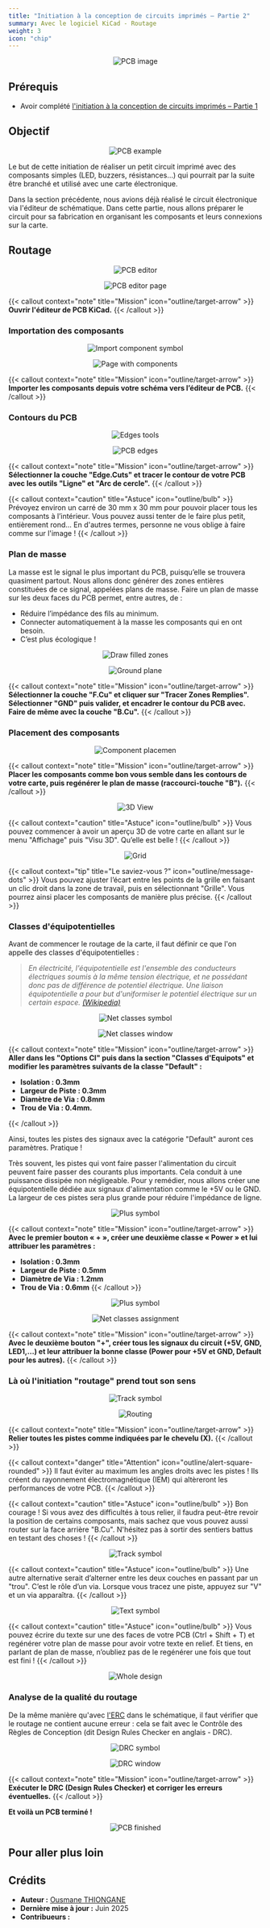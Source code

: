 ```yaml
---
title: "Initiation à la conception de circuits imprimés – Partie 2"
summary: Avec le logiciel KiCad - Routage
weight: 3
icon: "chip"
---
```


<p align="center">
    <img src="/chroma/images/pcb.png" alt="PCB image" class="w-full h-auto" />
</p>

## Prérequis

* Avoir complété [l'initiation à la conception de circuits imprimés – Partie 1]()

## Objectif

<p align="center">
    <img src="/chroma/images/schematic1.png" alt="PCB example" class="w-full h-auto" />
</p>

Le but de cette initiation de réaliser un petit circuit imprimé avec des composants simples (LED, buzzers, résistances…) qui pourrait par la suite être branché et utilisé avec une carte électronique.

Dans la section précédente, nous avions déjà réalisé le circuit électronique via l'éditeur de schématique. Dans cette partie, nous allons préparer le circuit pour sa fabrication en organisant les composants et leurs connexions sur la carte.

## Routage

<p align="center">
    <img src="/chroma/images/routing1.jpg" alt="PCB editor" class="w-full h-auto" />
</p>

<p align="center">
    <img src="/chroma/images/routing2.jpg" alt="PCB editor page" class="w-full h-auto" />
</p>

{{< callout context="note" title="Mission" icon="outline/target-arrow" >}}
**Ouvrir l'éditeur de PCB KiCad.**
{{< /callout >}}

### Importation des composants

<p align="center">
    <img src="/chroma/images/routing3.jpg" alt="Import component symbol" class="w-full h-auto" />
</p>

<p align="center">
    <img src="/chroma/images/routing4.jpg" alt="Page with components" class="w-full h-auto" />
</p>

{{< callout context="note" title="Mission" icon="outline/target-arrow" >}}
**Importer les composants depuis votre schéma vers l’éditeur de PCB.**
{{< /callout >}}

### Contours du PCB

<p align="center">
    <img src="/chroma/images/routing5.jpg" alt="Edges tools" class="w-full h-auto" />
</p>

<p align="center">
    <img src="/chroma/images/routing6.jpg" alt="PCB edges" class="w-full h-auto" />
</p>

{{< callout context="note" title="Mission" icon="outline/target-arrow" >}}
**Sélectionner la couche "Edge.Cuts" et tracer le contour de votre PCB avec les outils "Ligne" et "Arc de cercle".**
{{< /callout >}}

{{< callout context="caution" title="Astuce" icon="outline/bulb" >}}
Prévoyez environ un carré de 30 mm x 30 mm pour pouvoir placer tous les composants à l’intérieur. Vous pouvez aussi tenter de le faire plus petit, entièrement rond... En d'autres termes, personne ne vous oblige à faire comme sur l'image !
{{< /callout >}}

### Plan de masse

La masse est le signal le plus important du PCB, puisqu’elle se trouvera quasiment partout. Nous allons donc générer des zones entières constituées de ce signal, appelées plans de masse. Faire un plan de masse sur les deux faces du PCB permet, entre autres, de :

* Réduire l’impédance des fils au minimum.
* Connecter automatiquement à la masse les composants qui en ont besoin.
* C’est plus écologique !

<p align="center">
    <img src="/chroma/images/routing7.jpg" alt="Draw filled zones" class="w-full h-auto" />
</p>

<p align="center">
    <img src="/chroma/images/routing8.jpg" alt="Ground plane" class="w-full h-auto" />
</p>

{{< callout context="note" title="Mission" icon="outline/target-arrow" >}}
**Sélectionner la couche "F.Cu" et cliquer sur "Tracer Zones Remplies". Sélectionner "GND" puis valider, et encadrer le contour du PCB avec. Faire de même avec la couche "B.Cu".**
{{< /callout >}}

### Placement des composants

<p align="center">
    <img src="/chroma/images/routing9.jpg" alt="Component placemen" class="w-full h-auto" />
</p>

{{< callout context="note" title="Mission" icon="outline/target-arrow" >}}
**Placer les composants comme bon vous semble dans les contours de votre carte, puis regénérer le plan de masse (raccourci-touche "B").**
{{< /callout >}}

<p align="center">
    <img src="/chroma/images/routing10.jpg" alt="3D View" class="w-full h-auto" />
</p>

{{< callout context="caution" title="Astuce" icon="outline/bulb" >}}
Vous pouvez commencer à avoir un aperçu 3D de votre carte en allant sur le menu "Affichage" puis "Visu 3D". Qu’elle est belle !
{{< /callout >}}

<p align="center">
    <img src="/chroma/images/routing11_fr.png" alt="Grid" class="w-full h-auto" />
</p>

{{< callout context="tip" title="Le saviez-vous ?" icon="outline/message-dots" >}}
Vous pouvez ajuster l’écart entre les points de la grille en faisant un clic droit dans la zone de travail, puis en sélectionnant "Grille". Vous pourrez ainsi placer les composants de manière plus précise.
{{< /callout >}}

### Classes d'équipotentielles

Avant de commencer le routage de la carte, il faut définir ce que l'on appelle des classes d'équipotentielles :

> _En électricité, l'équipotentielle est l'ensemble des conducteurs électriques soumis à la même tension électrique, et ne possédant donc pas de différence de potentiel électrique. Une liaison équipotentielle a pour but d'uniformiser le potentiel électrique sur un certain espace. [(Wikipedia)](https://fr.wikipedia.org/wiki/%C3%89quipotentielle#%C3%89lectricit%C3%A9)_

<p align="center">
    <img src="/chroma/images/routing12.jpg" alt="Net classes symbol" class="w-full h-auto" />
</p>

<p align="center">
    <img src="/chroma/images/routing13_fr.png" alt="Net classes window" class="w-full h-auto" />
</p>

{{< callout context="note" title="Mission" icon="outline/target-arrow" >}}
**Aller dans les "Options CI" puis dans la section "Classes d'Equipots" et modifier les paramètres suivants de la classe "Default" :**

* **Isolation : 0.3mm**
* **Largeur de Piste : 0.3mm**
* **Diamètre de Via : 0.8mm**
* **Trou de Via : 0.4mm.**

{{< /callout >}}

Ainsi, toutes les pistes des signaux avec la catégorie "Default" auront ces paramètres. Pratique !

Très souvent, les pistes qui vont faire passer l'alimentation du circuit peuvent faire passer des courants plus importants. Cela conduit à une puissance dissipée non négligeable. Pour y remédier, nous allons créer une équipotentielle dédiée aux signaux d'alimentation comme le +5V ou le GND. La largeur de ces pistes sera plus grande pour réduire l'impédance de ligne.

<p align="center">
    <img src="/chroma/images/routing14.jpg" alt="Plus symbol" class="w-full h-auto" />
</p>

{{< callout context="note" title="Mission" icon="outline/target-arrow" >}}
**Avec le premier bouton « + », créer une deuxième classe « Power » et lui attribuer les paramètres :**

* **Isolation : 0.3mm**
* **Largeur de Piste : 0.5mm**
* **Diamètre de Via : 1.2mm**
* **Trou de Via : 0.6mm**
{{< /callout >}}

<p align="center">
    <img src="/chroma/images/routing14.jpg" alt="Plus symbol" class="w-full h-auto" />
</p>

<p align="center">
    <img src="/chroma/images/routing15_fr.png" alt="Net classes assignment" class="w-full h-auto" />
</p>

{{< callout context="note" title="Mission" icon="outline/target-arrow" >}}
**Avec le deuxième bouton "+", créer tous les signaux du circuit (+5V, GND, LED1,…) et leur attribuer la bonne classe (Power pour +5V et GND, Default pour les autres).**
{{< /callout >}}

### Là où l'initiation "routage" prend tout son sens

<p align="center">
    <img src="/chroma/images/routing16.jpg" alt="Track symbol" class="w-full h-auto" />
</p>

<p align="center">
    <img src="/chroma/images/routing17.jpg" alt="Routing" class="w-full h-auto" />
</p>

{{< callout context="note" title="Mission" icon="outline/target-arrow" >}}
**Relier toutes les pistes comme indiquées par le chevelu (X).**
{{< /callout >}}

{{< callout context="danger" title="Attention" icon="outline/alert-square-rounded" >}}
Il faut éviter au maximum les angles droits avec les pistes ! Ils créent du rayonnement électromagnétique (IEM) qui altèreront les performances de votre PCB.
{{< /callout >}}

{{< callout context="caution" title="Astuce" icon="outline/bulb" >}}
Bon courage ! Si vous avez des difficultés à tous relier, il faudra peut-être revoir la position de certains composants, mais sachez que vous pouvez aussi router sur la face arrière "B.Cu". N'hésitez pas à sortir des sentiers battus en testant des choses !
{{< /callout >}}

<p align="center">
    <img src="/chroma/images/routing18.jpg" alt="Track symbol" class="w-full h-auto" />
</p>

{{< callout context="caution" title="Astuce" icon="outline/bulb" >}}
Une autre alternative serait d’alterner entre les deux couches en passant par un "trou". C’est le rôle d’un via. Lorsque vous tracez une piste, appuyez sur "V" et un via apparaîtra.
{{< /callout >}}

<p align="center">
    <img src="/chroma/images/routing19.jpg" alt="Text symbol" class="w-full h-auto" />
</p>

{{< callout context="caution" title="Astuce" icon="outline/bulb" >}}
Vous pouvez écrire du texte sur une des faces de votre PCB (Ctrl + Shift + T) et regénérer votre plan de masse pour avoir votre texte en relief. Et tiens, en parlant de plan de masse, n’oubliez pas de le regénérer une fois que tout est fini !
{{< /callout >}}

<p align="center">
    <img src="/chroma/images/routing20.png" alt="Whole design" class="w-full h-auto" />
</p>

### Analyse de la qualité du routage

De la même manière qu'avec [l'ERC]() dans le schématique, il faut vérifier que le routage ne contient aucune erreur : cela se fait avec le Contrôle des Règles de Conception (dit Design Rules Checker en anglais - DRC).

<p align="center">
    <img src="/chroma/images/routing21.jpg" alt="DRC symbol" class="w-full h-auto" />
</p>

<p align="center">
    <img src="/chroma/images/routing22_fr.png" alt="DRC window" class="w-full h-auto" />
</p>

{{< callout context="note" title="Mission" icon="outline/target-arrow" >}}
**Exécuter le DRC (Design Rules Checker) et corriger les erreurs éventuelles.**
{{< /callout >}}

**Et voilà un PCB terminé !**

<p align="center">
    <img src="/chroma/images/schematic1.png" alt="PCB finished" class="w-full h-auto" />
</p>

## Pour aller plus loin

## Crédits

* **Auteur :** [Ousmane THIONGANE](https://github.com/Mowibox)
* **Dernière mise à jour :** Juin 2025
* **Contribueurs :**
